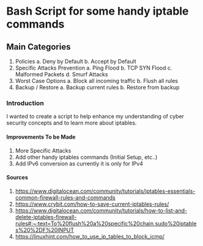 # Bash Script for some handy iptable commands

## Main Categories
1. Policies
  a. Deny by Default
  b. Accept by Default
2. Specific Attacks Prevention
  a. Ping Flood
  b. TCP SYN Flood
  c. Malformed Packets
  d. Smurf Attacks
3. Worst Case Options
  a. Block all incoming traffic
  b. Flush all rules
4. Backup / Restore
  a. Backup current rules
  b. Restore from backup

### Introduction
I wanted to create a script to help enhance my understanding of cyber security concepts and to learn more about iptables.

#### Improvements To be Made
1. More Specific Attacks
2. Add other handy iptables commands (Initial Setup, etc..)
3. Add IPv6 conversion as currently it is only for IPv4

#### Sources
1. https://www.digitalocean.com/community/tutorials/iptables-essentials-common-firewall-rules-and-commands
2. https://www.crybit.com/how-to-save-current-iptables-rules/
3. https://www.digitalocean.com/community/tutorials/how-to-list-and-delete-iptables-firewall-rules#:~:text=To%20flush%20a%20specific%20chain,sudo%20iptables%20%2DF%20INPUT
4. https://linuxhint.com/how_to_use_ip_tables_to_block_icmp/
